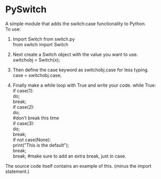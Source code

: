 PySwitch
========

A simple module that adds the switch:case functionality to Python.  
To use:   
1) Import Switch from switch.py   
from switch import Switch

2) Next create a Switch object with the value you want to use.  
switchobj = Switch(x);

3) Then define the case keyword as switchobj.case for less typing.  
case = switchobj.case;

4) Finally make a while loop with True and write your code. 
while True:   
  if case(1):   
    do;   
    break;    
  if case(2):   
    do;   
    #don't break this time    
  if case(3):     
    do;   
    break;    
  if not case(None):    
    print("This is the default");  
    break;  
  break; #make sure to add an extra break, just in case.  

The source code itself contains an example of this. (minus the import statement.)   
